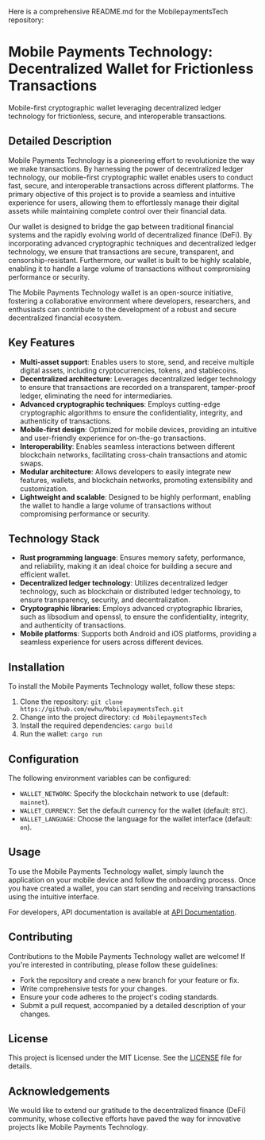 Here is a comprehensive README.md for the MobilepaymentsTech repository:

# Mobile Payments Technology: Decentralized Wallet for Frictionless Transactions
Mobile-first cryptographic wallet leveraging decentralized ledger technology for frictionless, secure, and interoperable transactions.

## Detailed Description

Mobile Payments Technology is a pioneering effort to revolutionize the way we make transactions. By harnessing the power of decentralized ledger technology, our mobile-first cryptographic wallet enables users to conduct fast, secure, and interoperable transactions across different platforms. The primary objective of this project is to provide a seamless and intuitive experience for users, allowing them to effortlessly manage their digital assets while maintaining complete control over their financial data.

Our wallet is designed to bridge the gap between traditional financial systems and the rapidly evolving world of decentralized finance (DeFi). By incorporating advanced cryptographic techniques and decentralized ledger technology, we ensure that transactions are secure, transparent, and censorship-resistant. Furthermore, our wallet is built to be highly scalable, enabling it to handle a large volume of transactions without compromising performance or security.

The Mobile Payments Technology wallet is an open-source initiative, fostering a collaborative environment where developers, researchers, and enthusiasts can contribute to the development of a robust and secure decentralized financial ecosystem.

## Key Features

* **Multi-asset support**: Enables users to store, send, and receive multiple digital assets, including cryptocurrencies, tokens, and stablecoins.
* **Decentralized architecture**: Leverages decentralized ledger technology to ensure that transactions are recorded on a transparent, tamper-proof ledger, eliminating the need for intermediaries.
* **Advanced cryptographic techniques**: Employs cutting-edge cryptographic algorithms to ensure the confidentiality, integrity, and authenticity of transactions.
* **Mobile-first design**: Optimized for mobile devices, providing an intuitive and user-friendly experience for on-the-go transactions.
* **Interoperability**: Enables seamless interactions between different blockchain networks, facilitating cross-chain transactions and atomic swaps.
* **Modular architecture**: Allows developers to easily integrate new features, wallets, and blockchain networks, promoting extensibility and customization.
* **Lightweight and scalable**: Designed to be highly performant, enabling the wallet to handle a large volume of transactions without compromising performance or security.

## Technology Stack

* **Rust programming language**: Ensures memory safety, performance, and reliability, making it an ideal choice for building a secure and efficient wallet.
* **Decentralized ledger technology**: Utilizes decentralized ledger technology, such as blockchain or distributed ledger technology, to ensure transparency, security, and decentralization.
* **Cryptographic libraries**: Employs advanced cryptographic libraries, such as libsodium and openssl, to ensure the confidentiality, integrity, and authenticity of transactions.
* **Mobile platforms**: Supports both Android and iOS platforms, providing a seamless experience for users across different devices.

## Installation

To install the Mobile Payments Technology wallet, follow these steps:

1. Clone the repository: `git clone https://github.com/ewhu/MobilepaymentsTech.git`
2. Change into the project directory: `cd MobilepaymentsTech`
3. Install the required dependencies: `cargo build`
4. Run the wallet: `cargo run`

## Configuration

The following environment variables can be configured:

* `WALLET_NETWORK`: Specify the blockchain network to use (default: `mainnet`).
* `WALLET_CURRENCY`: Set the default currency for the wallet (default: `BTC`).
* `WALLET_LANGUAGE`: Choose the language for the wallet interface (default: `en`).

## Usage

To use the Mobile Payments Technology wallet, simply launch the application on your mobile device and follow the onboarding process. Once you have created a wallet, you can start sending and receiving transactions using the intuitive interface.

For developers, API documentation is available at [API Documentation](https://github.com/ewhu/MobilepaymentsTech/blob/main/docs/api.md).

## Contributing

Contributions to the Mobile Payments Technology wallet are welcome! If you're interested in contributing, please follow these guidelines:

* Fork the repository and create a new branch for your feature or fix.
* Write comprehensive tests for your changes.
* Ensure your code adheres to the project's coding standards.
* Submit a pull request, accompanied by a detailed description of your changes.

## License

This project is licensed under the MIT License. See the [LICENSE](https://github.com/ewhu/MobilepaymentsTech/blob/main/LICENSE) file for details.

## Acknowledgements

We would like to extend our gratitude to the decentralized finance (DeFi) community, whose collective efforts have paved the way for innovative projects like Mobile Payments Technology.